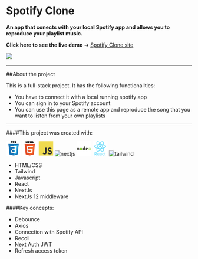# Spotify Clone

**An app that conects with your local Spotify app and allows you to reproduce your playlist music.**

**Click here to see the live demo &rarr;** [Spotify Clone site](http://spotify-clone-three-rho.vercel.app "Spotify Clone site")

![](https://i.imgur.com/HZy9XQJ.jpg)

---

##About the project

This is a full-stack project. It has the following functionalities:

- You have to connect it with a local running spotify app
- You can sign in to your Spotify account
- You can use this page as a remote app and reproduce the song that you want to listen from your own playlists

---

####This project was created with:

<p align="left">  <img src="https://raw.githubusercontent.com/devicons/devicon/master/icons/css3/css3-original-wordmark.svg" alt="css3" width="40" height="40"/>       <img src="https://raw.githubusercontent.com/devicons/devicon/master/icons/html5/html5-original-wordmark.svg" alt="html5" width="40" height="40"/>  <img src="https://raw.githubusercontent.com/devicons/devicon/master/icons/javascript/javascript-original.svg" alt="javascript" width="40" height="40"/>   <img src="https://cdn.worldvectorlogo.com/logos/nextjs-2.svg" alt="nextjs" width="40" height="40"/>  <img src="https://raw.githubusercontent.com/devicons/devicon/master/icons/nodejs/nodejs-original-wordmark.svg" alt="nodejs" width="40" height="40"/>  <img src="https://raw.githubusercontent.com/devicons/devicon/master/icons/react/react-original-wordmark.svg" alt="react" width="40" height="40"/>   <img src="https://www.vectorlogo.zone/logos/tailwindcss/tailwindcss-icon.svg" alt="tailwind" width="40" height="40"/> </p>

- HTML/CSS
- Tailwind
- Javascript
- React
- NextJs
- NextJs 12 middleware

####Key concepts:

- Debounce
- Axios
- Connection with Spotify API
- Recoil
- Next Auth JWT
- Refresh access token
